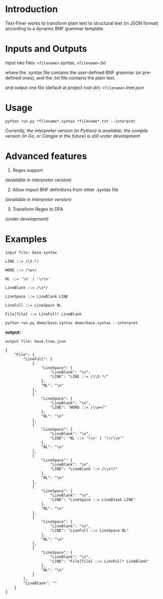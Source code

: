 
# Introduction

Text-Finer works to transform plain text to structural text (in JSON format) according to a dynamic BNF grammar template.

# Inputs and Outputs

input two files: `<filename>`.syntax, `<filename>`.txt

where the .syntax file contains the user-defined BNF grammar (or pre-defined ones), and the .txt file contains the plain text.

and output one file (default at project root dir): `<filename>`.tree.json

# Usage

`python run.py *filename*.syntax *filename*.txt --interpret`

*Currently, the interpreter version (in Python) is available; the compile version (in Go, or Cangjie in the future) is still under development*

# Advanced features

1. Regex support

*(available in interpreter version)*

2. Allow import BNF definitions from other .syntax file

*(available in interpreter version)*

3. Transform Regex to DFA

*(under development)*

# Examples

`input file: base.syntax`

```
LINE ::= /\S.*/

WORD ::= /\w+/

NL ::= '\n' | '\r\n'

LineBlank ::= /\s*/

LineSpace ::= LineBlank LINE

LineFull ::= LineSpace NL

File[file] ::= LineFull* LineBlank

```

`python run.py demo/base.syntax demo/base.syntax --interpret`

**output:**

`output file: base.tree.json`

```
{
    "File": {
        "LineFull": [
            {
                "LineSpace": {
                    "LineBlank": "\n",
                    "LINE": "LINE ::= /\\S.*/"
                },
                "NL": "\n"
            },
            {
                "LineSpace": {
                    "LineBlank": "\n",
                    "LINE": "WORD ::= /\\w+/"
                },
                "NL": "\n"
            },
            {
                "LineSpace": {
                    "LineBlank": "\n",
                    "LINE": "NL ::= '\\n' | '\\r\\n'"
                },
                "NL": "\n"
            },
            {
                "LineSpace": {
                    "LineBlank": "\n",
                    "LINE": "LineBlank ::= /\\s*/"
                },
                "NL": "\n"
            },
            {
                "LineSpace": {
                    "LineBlank": "\n",
                    "LINE": "LineSpace ::= LineBlank LINE"
                },
                "NL": "\n"
            },
            {
                "LineSpace": {
                    "LineBlank": "\n",
                    "LINE": "LineFull ::= LineSpace NL"
                },
                "NL": "\n"
            },
            {
                "LineSpace": {
                    "LineBlank": "\n",
                    "LINE": "File[file] ::= LineFull* LineBlank"
                },
                "NL": "\n"
            }
        ],
        "LineBlank": ""
    }
}
```

